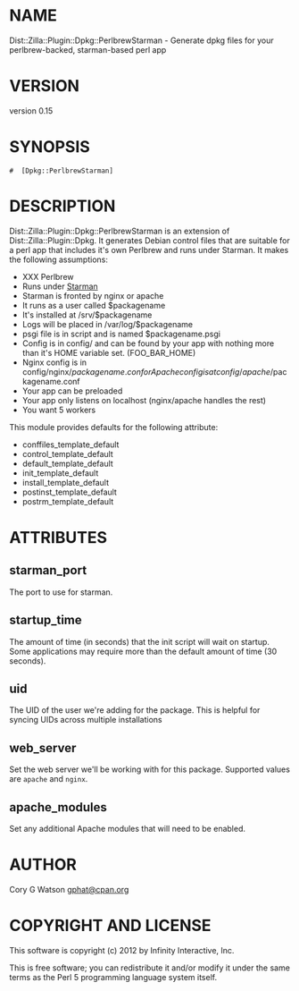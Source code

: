 # NAME

Dist::Zilla::Plugin::Dpkg::PerlbrewStarman - Generate dpkg files for your perlbrew-backed, starman-based perl app

# VERSION

version 0.15

# SYNOPSIS

    #  [Dpkg::PerlbrewStarman]

# DESCRIPTION

Dist::Zilla::Plugin::Dpkg::PerlbrewStarman is an extension of
Dist::Zilla::Plugin::Dpkg. It generates Debian control files that are
suitable for a perl app that includes it's own Perlbrew and runs under
Starman.  It makes the following assumptions:

- XXX Perlbrew
- Runs under [Starman](http://search.cpan.org/perldoc?Starman)
- Starman is fronted by nginx or apache
- It runs as a user called $packagename
- It's installed at /srv/$packagename
- Logs will be placed in /var/log/$packagename
- psgi file is in script and is named $packagename.psgi
- Config is in config/ and can be found by your app with nothing more than it's HOME variable set. (FOO\_BAR\_HOME)
- Nginx config is in config/nginx/$packagename.conf or Apache config is at config/apache/$packagename.conf
- Your app can be preloaded
- Your app only listens on localhost (nginx/apache handles the rest)
- You want 5 workers

This module provides defaults for the following attribute:

- conffiles\_template\_default
- control\_template\_default
- default\_template\_default
- init\_template\_default
- install\_template\_default
- postinst\_template\_default
- postrm\_template\_default

# ATTRIBUTES

## starman\_port

The port to use for starman.

## startup\_time

The amount of time (in seconds) that the init script will wait on startup. Some
applications may require more than the default amount of time (30 seconds).

## uid

The UID of the user we're adding for the package. This is helpful for syncing
UIDs across multiple installations

## web\_server

Set the web server we'll be working with for this package.  Supported values
are `apache` and `nginx`.

## apache\_modules

Set any additional Apache modules that will need to be enabled.

# AUTHOR

Cory G Watson <gphat@cpan.org>

# COPYRIGHT AND LICENSE

This software is copyright (c) 2012 by Infinity Interactive, Inc.

This is free software; you can redistribute it and/or modify it under
the same terms as the Perl 5 programming language system itself.
